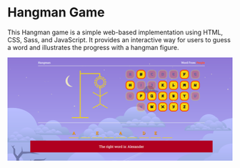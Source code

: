 # Hangman Game

This Hangman game is a simple web-based implementation using HTML, CSS, Sass, and JavaScript. It provides an interactive way for users to guess a word and illustrates the progress with a hangman figure.

![Screenshot](Hangman-Game.png)
